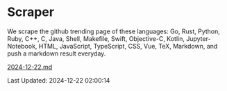 # Scraper

We scrape the github trending page of these languages: Go, Rust, Python, Ruby, C++, C, Java, Shell, Makefile, Swift, Objective-C, Kotlin, Jupyter-Notebook, HTML, JavaScript, TypeScript, CSS, Vue, TeX, Markdown, and push a markdown result everyday.

[2024-12-22.md](https://github.com/cumthxy/github-trending-backup/blob/master/2024-12-22.md)

Last Updated: 2024-12-22 02:00:14